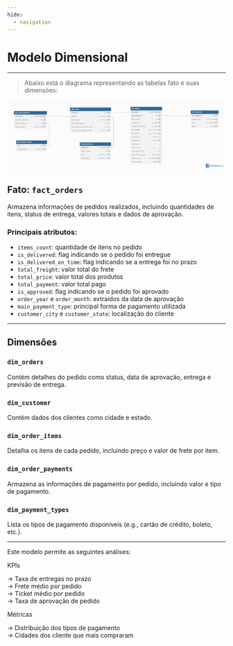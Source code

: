 ```yaml
---
hide:
  - navigation
---
```


# Modelo Dimensional

---

> Abaixo está o diagrama representando as tabelas fato e suas dimensões:

![Modelo Dimensional](Images/modelo_dimensional.png)

## Fato: `fact_orders`

Armazena informações de pedidos realizados, incluindo quantidades de itens, status de entrega, valores totais e dados de aprovação.

### Principais atributos:
- `items_count`: quantidade de itens no pedido
- `is_delivered`: flag indicando se o pedido foi entregue
- `is_delivered_on_time`: flag indicando se a entrega foi no prazo
- `total_freight`: valor total do frete
- `total_price`: valor total dos produtos
- `total_payment`: valor total pago
- `is_approved`: flag indicando se o pedido foi aprovado
- `order_year` e `order_month`: extraídos da data de aprovação
- `main_payment_type`: principal forma de pagamento utilizada
- `customer_city` e `customer_state`: localização do cliente

---

## Dimensões

### `dim_orders`

Contém detalhes do pedido como status, data de aprovação, entrega e previsão de entrega.

### `dim_customer`

Contém dados dos clientes como cidade e estado.

### `dim_order_items`

Detalha os itens de cada pedido, incluindo preço e valor de frete por item.

### `dim_order_payments`

Armazena as informações de pagamento por pedido, incluindo valor e tipo de pagamento.

### `dim_payment_types`

Lista os tipos de pagamento disponíveis (e.g., cartão de crédito, boleto, etc.).

---

Este modelo permite as seguintes análises:

KPIs 

-> Taxa de entregas no prazo <br>
-> Frete médio por pedido <br>
-> Ticket médio por pedido <br>
-> Taxa de aprovação de pedido

Métricas

-> Distribuição dos tipos de pagamento <br>
-> Cidades dos cliente que mais compraram
